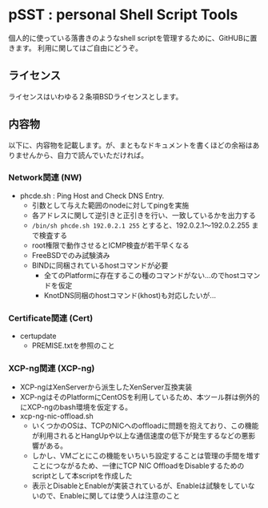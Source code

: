 # pSST : personal Shell Script Tools

個人的に使っている落書きのようなshell scriptを管理するために、GitHUBに置きます。
利用に関してはご自由にどうぞ。

## ライセンス
ライセンスはいわゆる２条項BSDライセンスとします。

## 内容物
以下に、内容物を記載します。が、まともなドキュメントを書くほどの余裕はありませんから、自力で読んでいただければ。

### Network関連 (NW)
  * phcde.sh : Ping Host and Check DNS Entry.
    * 引数として与えた範囲のnodeに対してpingを実施
    * 各アドレスに関して逆引きと正引きを行い、一致しているかを出力する
    * `/bin/sh phcde.sh 192.0.2.1 255` とすると、192.0.2.1〜192.0.2.255 まで検査する
    * root権限で動作させるとICMP検査が若干早くなる
    * FreeBSDでのみ試験済み
    * BINDに同梱されているhostコマンドが必要
      * 全てのPlatformに存在するこの種のコマンドがない...のでhostコマンドを仮定
      * KnotDNS同梱のhostコマンド(khost)も対応したいが...

### Certificate関連 (Cert)
  * certupdate
    * PREMISE.txtを参照のこと

### XCP-ng関連 (XCP-ng)
  * XCP-ngはXenServerから派生したXenServer互換実装
  * XCP-ngはそのPlatformにCentOSを利用しているため、本ツール群は例外的にXCP-ngのbash環境を仮定する。
  * xcp-ng-nic-offload.sh
    * いくつかのOSは、TCPのNICへのoffloadに問題を抱えており、この機能が利用されるとHangUpや以上な通信速度の低下が発生するなどの悪影響がある。
    * しかし、VMごとにこの機能をいちいち設定することは管理の手間を増すことにつながるため、一律にTCP NIC OffloadをDisableするためのscriptとして本scriptを作成した
    * 表示とDisableとEnableが実装されているが、Enableは試験をしていないので、Enableに関しては使う人は注意のこと
